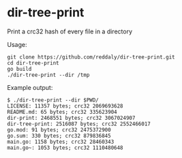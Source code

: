 # dir-tree-print
Print a crc32 hash of every file in a directory


Usage:

```shell
git clone https://github.com/reddaly/dir-tree-print.git
cd dir-tree-print
go build
./dir-tree-print --dir /tmp
```

Example output:

```
$ ./dir-tree-print --dir $PWD/
LICENSE: 11357 bytes; crc32 2069693628
README.md: 65 bytes; crc32 335623904
dir-print: 2468551 bytes; crc32 3067024907
dir-tree-print: 2516087 bytes; crc32 2552466017
go.mod: 91 bytes; crc32 2475372900
go.sum: 330 bytes; crc32 879836845
main.go: 1158 bytes; crc32 28460343
main.go~: 1053 bytes; crc32 1110480648
```
